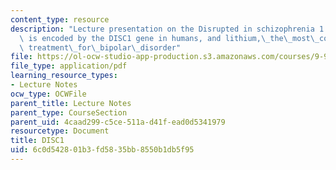 ```yaml
---
content_type: resource
description: "Lecture presentation on the Disrupted in schizophrenia 1 protein that\
  \ is encoded by the DISC1 gene in humans, and lithium,\_the\_most\_commonly\_used\_\
  \ treatment\_for\_bipolar\_disorder"
file: https://ol-ocw-studio-app-production.s3.amazonaws.com/courses/9-914-special-topics-genetics-neurobiology-and-pathophysiology-of-psychiatric-disorders-fall-2008/6c0d542801b3fd5835bb8550b1db5f95_MIT9_914f08_Lec02.pdf
file_type: application/pdf
learning_resource_types:
- Lecture Notes
ocw_type: OCWFile
parent_title: Lecture Notes
parent_type: CourseSection
parent_uid: 4caad299-c5ce-511a-d41f-ead0d5341979
resourcetype: Document
title: DISC1
uid: 6c0d5428-01b3-fd58-35bb-8550b1db5f95
---
```

